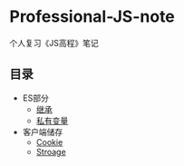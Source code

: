 # Professional-JS-note
个人复习《JS高程》笔记
## 目录
+ ES部分
  + [继承](https://github.com/Jerry1562/Professional-JS-note/blob/master/note/inherit.md)
  + [私有变量](https://github.com/Jerry1562/Professional-JS-note/blob/master/note/private-variable.md)
+ 客户端储存
  + [Cookie](https://github.com/Jerry1562/Professional-JS-note/blob/master/note/storage/cookie.md)
  + [Stroage](https://github.com/Jerry1562/Professional-JS-note/blob/master/note/storage/Storage.md)
